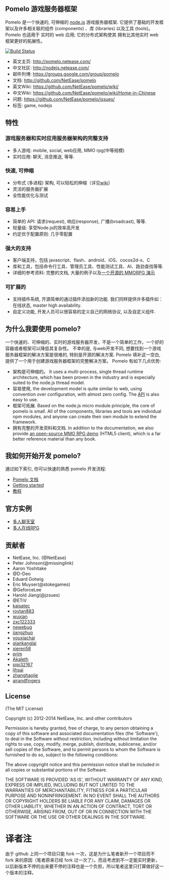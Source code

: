 ## Pomelo 游戏服务器框架

Pomelo 是一个快速的, 可伸缩的 [node.js](http://nodejs.org) 游戏服务器框架.
它提供了基础的开发框架以及许多相关联的组件 (components) 、库 (libraries) 以及工具 (tools)。
Pomelo 也适用于 实时的 web 应用; 它的分布式架构使其 拥有比其他实时 web 框架更好的拓展性。

[![Build Status](https://travis-ci.org/NetEase/pomelo.svg?branch=master)](https://travis-ci.org/NetEase/pomelo)

 * 英文主页: <http://pomelo.netease.com/>
 * 中文社区: <http://nodejs.netease.com/>
 * 邮件列博: <https://groups.google.com/group/pomelo>
 * 文档: <http://github.com/NetEase/pomelo>
 * 英文Wiki: <https://github.com/NetEase/pomelo/wiki/>
 * 中文Wiki: <https://github.com/NetEase/pomelo/wiki/Home-in-Chinese>
 * 问题: <https://github.com/NetEase/pomelo/issues/>
 * 标签: game, nodejs


## 特性

### 游戏服务器和实时应用服务器架构的完整支持

* 多人游戏: mobile, social, web应用, MMO rpg(中等规模)
* 实时应用: 聊天,  消息推送, 等等.

### 快速, 可伸缩

* 分布式 (多进程) 架构, 可以轻松的伸缩（详见[wiki](https://github.com/NetEase/pomelo/wiki/pomelo%E7%9A%84%E8%AE%BE%E8%AE%A1%E5%8A%A8%E6%9C%BA#%E5%88%86%E5%8C%BA%E7%AD%96%E7%95%A5%E4%B8%8E%E8%B4%9F%E8%BD%BD%E5%9D%87%E8%A1%A1)）
* 灵活的服务器扩展
* 全性能优化与测试

### 容易上手

* 简单的 API: 请求(request), 响应(response), 广播(broadcast), 等等.
* 轻量级: 享受Node.js的效率高开发
* 约定优于配置原则: 几乎零配置

### 强大的支持

* 客户端支持，包括 javascript、flash、android、iOS、cocos2d-x、C
* 库和工具，包括命令行工具、管理员工具、性能测试工具、AI、路劲查找等等.
* 详细的参考资料: 完整的文档, 大量的例子以及[一个开源的 MMORPG 演示](https://github.com/NetEase/pomelo/wiki/Introduction-to--Lord-of-Pomelo)

### 可扩展的

* 支持插件系统, 开源简单的通过插件添加新的功能. 我们同样提供许多插件如：在线状态, master high availability.
* 自定义功能, 开发人员可以很容易的定义自己的网络协议, 以及自定义组件.

## 为什么我要使用 pomelo?
一个快速的、可伸缩的、实时的游戏服务器开发，不是一个简单的工作，一个好的容器或者框架可以降低其复杂性。
不幸的是, 与web开发不同, 想要找到一个游戏服务器框架的解决方案是很难的, 特别是开源的解决方案. Pomelo 填补这一空白, 提供了一个用于创建游戏服务器框架的完整解决方案。
Pomelo 有如下几点优势:
* 架构是可伸缩的。 It uses a multi-process, single thread runtime architecture, which has been proven in the industry and is especially suited to the node.js thread model.
* 容易使用, the development model is quite similar to web, using convention over configuration, with almost zero config. The [API](http://pomelo.netease.com/api.html) is also easy to use.
* 框架可拓展. Based on the node.js micro module principle, the core of pomelo is small. All of the components, libraries and tools are individual npm modules, and anyone can create their own module to extend the framework.
* 拥有完整的开发资料和文档. In addition to the documentation, we also provide [an open-source MMO RPG demo](https://github.com/NetEase/pomelo/wiki/Introduction-to--Lord-of-Pomelo) (HTML5 client), which is a far better reference material than any book.

## 我如何开始开发 pomelo?
通过如下索引, 你可以快速的熟悉 pomelo 开发流程:
* [Pomelo 文档](https://github.com/NetEase/pomelo/wiki)
* [Getting started](https://github.com/NetEase/pomelo/wiki/Welcome-to-Pomelo)
* [教程](https://github.com/NetEase/pomelo/wiki/Preface)

## 官方实例

* [多人聊天室](https://github.com/NetEase/chatofpomelo)
* [多人在线RPG](https://github.com/NetEase/lordofpomelo)


## 贡献者
* NetEase, Inc. (@NetEase)
* Peter Johnson(@missinglink)
* Aaron Yoshitake 
* @D-Deo 
* Eduard Gotwig
* Eric Muyser(@stokegames)
* @GeforceLee
* Harold Jiang(@jzsues)
* @ETiV
* [kaisatec](https://github.com/kaisatec)
* [roytan883](https://github.com/roytan883)
* [wuxian](https://github.com/wuxian)
* [zxc122333](https://github.com/zxc122333)
* [newebug](https://github.com/newebug)
* [jiangzhuo](https://github.com/jiangzhuo)
* [youxiachai](https://github.com/youxiachai)
* [qiankanglai](https://github.com/qiankanglai)
* [xieren58](https://github.com/xieren58)
* [prim](https://github.com/prim)
* [Akaleth](https://github.com/Akaleth)
* [pipi32167](https://github.com/pipi32167)
* [ljhsai](https://github.com/ljhsai)
* [zhanghaojie](https://github.com/zhanghaojie)
* [airandfingers](https://github.com/airandfingers)

## License

(The MIT License)

Copyright (c) 2012-2014 NetEase, Inc. and other contributors

Permission is hereby granted, free of charge, to any person obtaining
a copy of this software and associated documentation files (the
'Software'), to deal in the Software without restriction, including
without limitation the rights to use, copy, modify, merge, publish,
distribute, sublicense, and/or sell copies of the Software, and to
permit persons to whom the Software is furnished to do so, subject to
the following conditions:

The above copyright notice and this permission notice shall be
included in all copies or substantial portions of the Software.

THE SOFTWARE IS PROVIDED 'AS IS', WITHOUT WARRANTY OF ANY KIND,
EXPRESS OR IMPLIED, INCLUDING BUT NOT LIMITED TO THE WARRANTIES OF
MERCHANTABILITY, FITNESS FOR A PARTICULAR PURPOSE AND NONINFRINGEMENT.
IN NO EVENT SHALL THE AUTHORS OR COPYRIGHT HOLDERS BE LIABLE FOR ANY
CLAIM, DAMAGES OR OTHER LIABILITY, WHETHER IN AN ACTION OF CONTRACT,
TORT OR OTHERWISE, ARISING FROM, OUT OF OR IN CONNECTION WITH THE
SOFTWARE OR THE USE OR OTHER DEALINGS IN THE SOFTWARE.

# 译者注

由于 github 上同一个项目只能 fork 一次，这是为什么笔者新开一个项目而不 fork 来的原因（笔者原来已经 fork 过一次了）。而且考虑到不一定能实时更新，以后新版本不停的出来要不停的注释也是一个负担，所以笔者这里只打算做好这一个版本的注释。